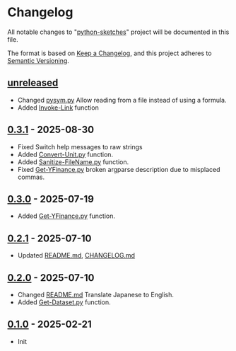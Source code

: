 # Changelog

All notable changes to "[python-sketches](https://github.com/btklab/python-sketches)" project will be documented in this file.

The format is based on [Keep a Changelog](https://keepachangelog.com/en/1.0.0/),
and this project adheres to [Semantic Versioning](https://semver.org/spec/v2.0.0.html).

## [unreleased]

- Changed [pysym.py][] Allow reading from a file instead of using a formula.
- Added [Invoke-Link][] function

## [0.3.1] - 2025-08-30

- Fixed Switch help messages to raw strings
- Added [Convert-Unit.py][] function.
- Added [Sanitize-FileName.py][] function.
- Fixed [Get-YFinance.py][] broken argparse description due to misplaced commas.

## [0.3.0] - 2025-07-19

- Added [Get-YFinance.py][] function.

## [0.2.1] - 2025-07-10

- Updated [README.md], [CHANGELOG.md]

## [0.2.0] - 2025-07-10

- Changed [README.md][] Translate Japanese to English.
- Added [Get-Dataset.py][] function.

## [0.1.0] - 2025-02-21

- Init


[pycalc.py]: src/pycalc.py
[pymatcalc.py]: src/pymatcalc.py
[pysym.py]: src/pysym.py
[pyplot.py]: src/pyplot.py
[pyplot-pandas.py]: src/pyplot-pandas.py
[pyplot-x-rs.py]: src/pyplot-x-rs.py
[pyplot-timeline2.py]: src/pyplot-timeline2.py

[README.md]: blob/main/README.md
[CHANGELOG.md]: blob/main/CHANGELOG.md
[requirements.txt]: blob/main/requirements.txt

[Get-PeriodicTable.py]: src/Get-PeriodicTable.py
[Get-MolecularMass.py]: src/Get-MolecularMass.py
[Calc-ChemWeightRL.py]: src/Calc-ChemWeightRL.py
[Calc-ChemWeightLR.py]: src/Calc-ChemWeightLR.py

[Calc-ChemMassPercent.py]: src/Calc-ChemMassPercent.py
[Calc-LPpulp.py]: src/Calc-LPpulp.py

[Get-Dataset.py]: src/Get-Dataset.py
[Get-YFinance.py]: src/Get-YFinance.py

[Sanitize-FileName.py]: src/Sanitize-FileName.py
[Convert-Unit.py]: src/Convert-Unit.py

[Invoke-Link]: src/Invoke-Link.py



[unreleased]: https://github.com/btklab/python-sketches/compare/0.3.1..HEAD
[0.3.1]: https://github.com/btklab/python-sketches/releases/tag/0.3.1
[0.3.0]: https://github.com/btklab/python-sketches/releases/tag/0.3.0
[0.2.1]: https://github.com/btklab/python-sketches/releases/tag/0.2.1
[0.2.0]: https://github.com/btklab/python-sketches/releases/tag/0.2.0
[0.1.0]: https://github.com/btklab/python-sketches/releases/tag/0.1.0

